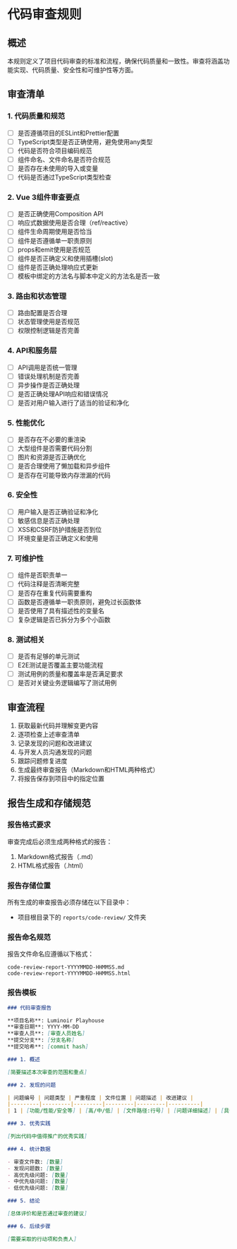 # 代码审查规则

## 概述

本规则定义了项目代码审查的标准和流程，确保代码质量和一致性。审查将涵盖功能实现、代码质量、安全性和可维护性等方面。

## 审查清单

### 1. 代码质量和规范

- [ ] 是否遵循项目的ESLint和Prettier配置
- [ ] TypeScript类型是否正确使用，避免使用any类型
- [ ] 代码是否符合项目编码规范
- [ ] 组件命名、文件命名是否符合规范
- [ ] 是否存在未使用的导入或变量
- [ ] 代码是否通过TypeScript类型检查

### 2. Vue 3组件审查要点

- [ ] 是否正确使用Composition API
- [ ] 响应式数据使用是否合理（ref/reactive）
- [ ] 组件生命周期使用是否恰当
- [ ] 组件是否遵循单一职责原则
- [ ] props和emit使用是否规范
- [ ] 组件是否正确定义和使用插槽(slot)
- [ ] 组件是否正确处理响应式更新
- [ ] 模板中绑定的方法名与脚本中定义的方法名是否一致

### 3. 路由和状态管理

- [ ] 路由配置是否合理
- [ ] 状态管理使用是否规范
- [ ] 权限控制逻辑是否完善

### 4. API和服务层

- [ ] API调用是否统一管理
- [ ] 错误处理机制是否完善
- [ ] 异步操作是否正确处理
- [ ] 是否正确处理API响应和错误情况
- [ ] 是否对用户输入进行了适当的验证和净化

### 5. 性能优化

- [ ] 是否存在不必要的重渲染
- [ ] 大型组件是否需要代码分割
- [ ] 图片和资源是否正确优化
- [ ] 是否合理使用了懒加载和异步组件
- [ ] 是否存在可能导致内存泄漏的代码

### 6. 安全性

- [ ] 用户输入是否正确验证和净化
- [ ] 敏感信息是否正确处理
- [ ] XSS和CSRF防护措施是否到位
- [ ] 环境变量是否正确定义和使用

### 7. 可维护性

- [ ] 组件是否职责单一
- [ ] 代码注释是否清晰完整
- [ ] 是否存在重复代码需要重构
- [ ] 函数是否遵循单一职责原则，避免过长函数体
- [ ] 是否使用了具有描述性的变量名
- [ ] 复杂逻辑是否已拆分为多个小函数

### 8. 测试相关

- [ ] 是否有足够的单元测试
- [ ] E2E测试是否覆盖主要功能流程
- [ ] 测试用例的质量和覆盖率是否满足要求
- [ ] 是否对关键业务逻辑编写了测试用例

## 审查流程

1. 获取最新代码并理解变更内容
2. 逐项检查上述审查清单
3. 记录发现的问题和改进建议
4. 与开发人员沟通发现的问题
5. 跟踪问题修复进度
6. 生成最终审查报告（Markdown和HTML两种格式）
7. 将报告保存到项目中的指定位置

## 报告生成和存储规范

### 报告格式要求

审查完成后必须生成两种格式的报告：

1. Markdown格式报告（.md）
2. HTML格式报告（.html）

### 报告存储位置

所有生成的审查报告必须存储在以下目录中：

- 项目根目录下的 `reports/code-review/` 文件夹

### 报告命名规范

报告文件命名应遵循以下格式：

```
code-review-report-YYYYMMDD-HHMMSS.md
code-review-report-YYYYMMDD-HHMMSS.html
```

### 报告模板

```markdown
### 代码审查报告

**项目名称**: Luminoir Playhouse
**审查日期**: YYYY-MM-DD
**审查人员**: [审查人员姓名]
**提交分支**: [分支名称]
**提交哈希**: [commit hash]

### 1. 概述

[简要描述本次审查的范围和重点]

### 2. 发现的问题

| 问题编号 | 问题类型 | 严重程度 | 文件位置 | 问题描述 | 改进建议 |
|---------|---------|---------|---------|---------|----------|
| 1 | [功能/性能/安全等] | [高/中/低] | [文件路径:行号] | [问题详细描述] | [具体改进建议] |

### 3. 优秀实践

[列出代码中值得推广的优秀实践]

### 4. 统计数据

- 审查文件数: [数量]
- 发现问题数: [数量]
- 高优先级问题: [数量]
- 中优先级问题: [数量]
- 低优先级问题: [数量]

### 5. 结论

[总体评价和是否通过审查的建议]

### 6. 后续步骤

[需要采取的行动项和负责人]
```